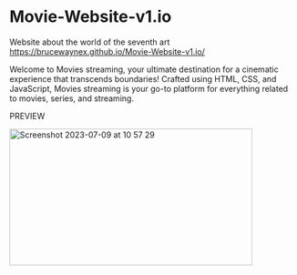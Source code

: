 # Movie-Website-v1.io
Website about the world of the seventh art
https://brucewaynex.github.io/Movie-Website-v1.io/

Welcome to Movies streaming, your ultimate destination for a cinematic experience that transcends boundaries! Crafted using HTML, CSS, and JavaScript,  Movies streaming is your go-to platform for everything related to movies, series, and streaming.

PREVIEW

<img width="426" height="240" alt="Screenshot 2023-07-09 at 10 57 29" src="https://github.com/BruceWayneX/Movie-Website-v1.io/blob/main/Untitled%20%E2%80%91%20Made%20with%20FlexClip.gif">
